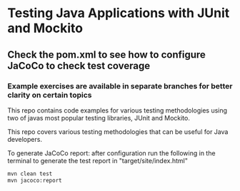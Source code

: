 # Testing Java Applications with JUnit and Mockito
## Check the pom.xml to see how to configure JaCoCo to check test coverage
### Example exercises are available in separate branches for better clarity on certain topics

This repo contains code examples for various testing methodologies using two of javas
most popular testing libraries, JUnit and Mockito.

This repo covers various testing methodologies that can be useful for Java developers.

To generate JaCoCo report:
after configuration run the following in the terminal to generate the test report in "target/site/index.html"

```bash
mvn clean test
mvn jacoco:report
```